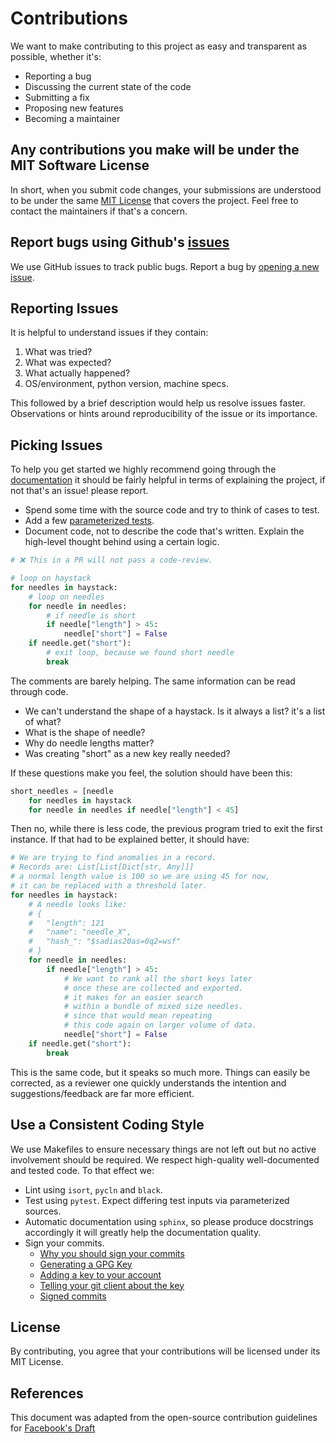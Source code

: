 # Contributions

We want to make contributing to this project as easy and transparent as possible, whether it's:

- Reporting a bug
- Discussing the current state of the code
- Submitting a fix
- Proposing new features
- Becoming a maintainer

## Any contributions you make will be under the MIT Software License
In short, when you submit code changes, your submissions are understood to be under the same [MIT License](http://choosealicense.com/licenses/mit/) that covers the project. Feel free to contact the maintainers if that's a concern.

## Report bugs using Github's [issues](https://github.com/Vernacular-ai/dialogy/issues)
We use GitHub issues to track public bugs. Report a bug by [opening a new issue](https://github.com/Vernacular-ai/dialogy/issues).

## Reporting Issues
It is helpful to understand issues if they contain:

1. What was tried?
2. What was expected?
3. What actually happened?
4. OS/environment, python version, machine specs.

This followed by a brief description would help us resolve issues faster. Observations or hints around reproducibility
of the issue or its importance.

## Picking Issues
To help you get started we highly recommend going through the [documentation](https://vernacular-ai.github.io/dialogy)
it should be fairly helpful in terms of explaining the project, if not that's an issue! please report.

- Spend some time with the source code and try to think of cases to test.
- Add a few [parameterized tests](https://docs.pytest.org/en/stable/example/parametrize.html).
- Document code, not to describe the code that's written. Explain the high-level thought behind using a certain logic.
    
```python
# ❌ This in a PR will not pass a code-review.

# loop on haystack
for needles in haystack:
    # loop on needles
    for needle in needles:
        # if needle is short
        if needle["length"] > 45:
            needle["short"] = False
    if needle.get("short"):
        # exit loop, because we found short needle
        break   
```

The comments are barely helping. The same information can be read through code.

- We can't understand the shape of a haystack. Is it always a list? it's a list of what?
- What is the shape of needle?
- Why do needle lengths matter?
- Was creating "short" as a new key really needed?

If these questions make you feel, the solution should have been this:

```python
short_needles = [needle 
    for needles in haystack 
    for needle in needles if needle["length"] < 45]
```

Then no, while there is less code, the previous program tried to exit the first instance. 
If that had to be explained better, it should have:

```python
# We are trying to find anomalies in a record. 
# Records are: List[List[Dict[str, Any]]]
# a normal length value is 100 so we are using 45 for now, 
# it can be replaced with a threshold later.
for needles in haystack:
    # A needle looks like:
    # {
    #   "length": 121
    #   "name": "needle_X",
    #   "hash_": "$sadias20as=0q2=wsf"
    # }
    for needle in needles:
        if needle["length"] > 45:
            # We want to rank all the short keys later
            # once these are collected and exported.
            # it makes for an easier search 
            # within a bundle of mixed size needles.
            # since that would mean repeating 
            # this code again on larger volume of data.
            needle["short"] = False
    if needle.get("short"):
        break   
```
This is the same code, but it speaks so much more. Things can easily be corrected,
as a reviewer one quickly understands the intention and suggestions/feedback are far 
more efficient.

## Use a Consistent Coding Style
We use Makefiles to ensure necessary things are not left out but no active involvement should be required.
We respect high-quality well-documented and tested code. To that effect we:

- Lint using `isort`, `pycln` and `black`.
- Test using `pytest`. Expect differing test inputs via parameterized sources.
- Automatic documentation using `sphinx`, so please produce docstrings accordingly it will greatly help the documentation quality.
- Sign your commits.
    - [Why you should sign your commits](https://softwareengineering.stackexchange.com/questions/212192/what-are-the-advantages-and-disadvantages-of-cryptographically-signing-commits-a)
    - [Generating a GPG Key](https://docs.github.com/en/github/authenticating-to-github/generating-a-new-gpg-key)
    - [Adding a key to your account](https://docs.github.com/en/github/authenticating-to-github/adding-a-new-gpg-key-to-your-github-account)
    - [Telling your git client about the key](https://docs.github.com/en/github/authenticating-to-github/telling-git-about-your-signing-key)
    - [Signed commits](https://docs.github.com/en/github/authenticating-to-github/signing-commits)

## License
By contributing, you agree that your contributions will be licensed under its MIT License.

## References
This document was adapted from the open-source contribution guidelines for [Facebook's Draft](https://github.com/facebook/draft-js/blob/a9316a723f9e918afde44dea68b5f9f39b7d9b00/CONTRIBUTING.md)
